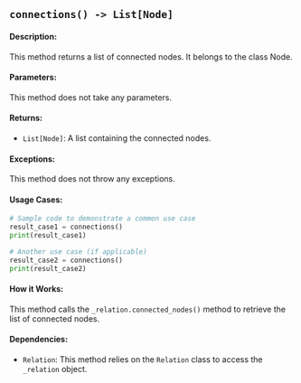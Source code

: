 ## `connections() -> List[Node]`

#### Description:
This method returns a list of connected nodes. It belongs to the class Node.

#### Parameters:
This method does not take any parameters.

#### Returns:
- `List[Node]`: A list containing the connected nodes.

#### Exceptions:
This method does not throw any exceptions.

#### Usage Cases:

```python
# Sample code to demonstrate a common use case
result_case1 = connections()
print(result_case1)

# Another use case (if applicable)
result_case2 = connections()
print(result_case2)
```

#### How it Works:
This method calls the `_relation.connected_nodes()` method to retrieve the list of connected nodes.

#### Dependencies:
- `Relation`: This method relies on the `Relation` class to access the `_relation` object.